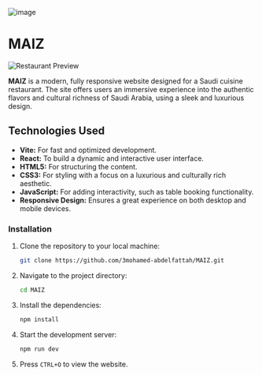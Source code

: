 ![image](https://github.com/user-attachments/assets/224e8ebb-db2a-4733-b3e9-1f72066f764b)

# MAIZ

![Restaurant Preview](https://github.com/user-attachments/assets/a568f704-aaa9-455e-b922-c0fa586020ec)

**MAIZ** is a modern, fully responsive website designed for a Saudi cuisine restaurant. The site offers users an immersive experience into the authentic flavors and cultural richness of Saudi Arabia, using a sleek and luxurious design.

## Technologies Used

- **Vite:** For fast and optimized development.
- **React:** To build a dynamic and interactive user interface.
- **HTML5:** For structuring the content.
- **CSS3:** For styling with a focus on a luxurious and culturally rich aesthetic.
- **JavaScript:** For adding interactivity, such as table booking functionality.
- **Responsive Design:** Ensures a great experience on both desktop and mobile devices.

### Installation

1. Clone the repository to your local machine:
   ```bash
   git clone https://github.com/3mohamed-abdelfattah/MAIZ.git
   ```
2. Navigate to the project directory:
   ```bash
   cd MAIZ
   ```
3. Install the dependencies:
   ```bash
   npm install
   ```
4. Start the development server:
   ```bash
   npm run dev
   ```
5. Press `CTRL+O` to view the website.
